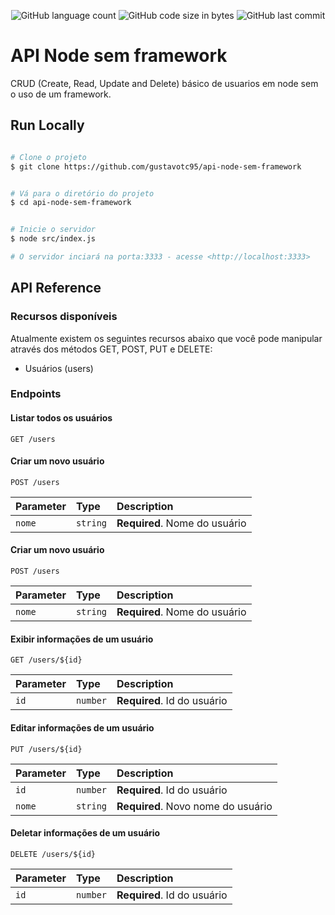 <p align="center">
<img alt="GitHub language count" src="https://img.shields.io/github/languages/count/gustavotc95/api-node-sem-framework"> <img alt="GitHub code size in bytes" src="https://img.shields.io/github/languages/code-size/gustavotc95/api-node-sem-framework"> <img alt="GitHub last commit" src="https://img.shields.io/github/last-commit/gustavotc95/api-node-sem-framework">
  </p>

# API Node sem framework

CRUD (Create, Read, Update and Delete) básico de usuarios em node sem o uso de um framework.


## Run Locally

```bash

# Clone o projeto
$ git clone https://github.com/gustavotc95/api-node-sem-framework


# Vá para o diretório do projeto
$ cd api-node-sem-framework


# Inicie o servidor
$ node src/index.js

# O servidor inciará na porta:3333 - acesse <http://localhost:3333> 

```
  
## API Reference

### Recursos disponíveis

Atualmente existem os seguintes recursos abaixo que você pode manipular através dos métodos GET, POST, PUT e DELETE:

- Usuários (users)

### Endpoints

#### Listar todos os usuários

```http
GET /users
```

#### Criar um novo usuário

```http
POST /users
```

| Parameter | Type     | Description                       |
| :-------- | :------- | :-------------------------------- |
| `nome`      | `string` | **Required**. Nome do usuário |


#### Criar um novo usuário

```http
POST /users
```

| Parameter | Type     | Description                       |
| :-------- | :------- | :-------------------------------- |
| `nome`      | `string` | **Required**. Nome do usuário |


#### Exibir informações de um usuário 

```http
GET /users/${id}
```

| Parameter | Type     | Description                       |
| :-------- | :------- | :-------------------------------- |
| `id`      | `number` | **Required**. Id do usuário |
  

#### Editar informações de um usuário 

```http
PUT /users/${id}
```

| Parameter | Type     | Description                       |
| :-------- | :------- | :-------------------------------- |
| `id`      | `number` | **Required**. Id do usuário |
| `nome`      | `string` | **Required**. Novo nome do usuário |


#### Deletar informações de um usuário 

```http
DELETE /users/${id}
```

| Parameter | Type     | Description                       |
| :-------- | :------- | :-------------------------------- |
| `id`      | `number` | **Required**. Id do usuário |
